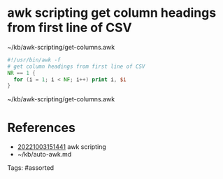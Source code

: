 # awk scripting get column headings from first line of CSV
~/kb/awk-scripting/get-columns.awk
```awk
#!/usr/bin/awk -f
# get column headings from first line of CSV
NR == 1 {
  for (i = 1; i < NF; i++) print i, $i
}
```

~/kb/awk-scripting/get-columns.awk
# References
- [20221003151441](/zet/20221003151441/) awk scripting
- ~/kb/auto-awk.md

Tags:
    #assorted

